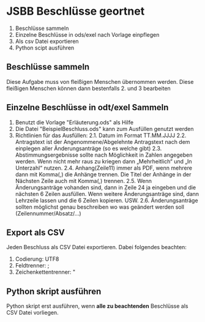 # JSBB Beschlüsse geortnet
1. Beschlüsse sammeln
2. Einzelne Beschlüsse in ods/exel nach Vorlage einpflegen
3. Als csv Datei exportieren
4. Python scipt ausführen

## Beschlüsse sammeln

Diese Aufgabe muss von fleißigen Menschen übernommen werden. Diese fleißigen Menschen können dann bestenfalls 2. und 3 bearbeiten

## Einzelne Beschlüsse in odt/exel Sammeln

 1. Benutzt die Vorlage "Erläuterung.ods" als Hilfe
 2. Die Datei "BeispielBeschluss.ods" kann zum Ausfüllen genutzt werden 
 3. Richtlinien für das Ausfüllen:
	2.1. Datum im Format TT.MM.JJJJ
	2.2. Antragstext ist der Angenommene/Abgelehnte Antragstext nach dem einplegen aller Änderungsanträge (so es welche gibt)
	2.3. Abstimmungsergebnisse sollte nach Möglichkeit in Zahlen angegeben werden. Wenn nicht mehr raus zu kriegen dann „Mehrheitlich“ und „In Unterzahl“ nutzen.
	2.4. Anhang(Zeile11) immer als PDF, wenn mehrere dann mit Komma(,) die Anhänge trennen. Die Titel der Anhänge in der Nächsten Zeile auch mit Komma(,) trennen.
	2.5. Wenn Änderungsanträge vohanden sind, dann in Zeile 24 ja eingeben und die nächsten 6 Zeilen ausfüllen. Wenn weitere Änderungsanträge sind, dann Lehrzeile lassen und die 6 Zeilen kopieren. USW.
	2.6. Änderungsanträge sollten möglichst genau beschreiben wo was geändert werden soll (Zeilennummer/Absatz/...)


## Export als CSV

 Jeden Beschluss als CSV Datei exportieren. Dabei folgendes beachten:
 1. Codierung: UTF8
 2. Feldtrenner: ;
 3. Zeichenkettentrenner: "

## Python skript ausführen
Python skript erst ausführen, wenn **alle zu beachtenden** Beschlüsse als CSV Datei vorliegen.